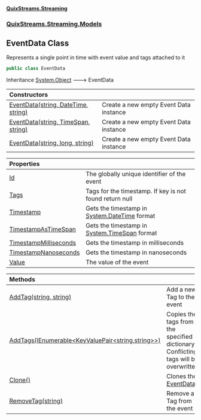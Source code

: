 #### [QuixStreams.Streaming](index.md 'index')
### [QuixStreams.Streaming.Models](QuixStreams.Streaming.Models.md 'QuixStreams.Streaming.Models')

## EventData Class

Represents a single point in time with event value and tags attached to it

```csharp
public class EventData
```

Inheritance [System.Object](https://docs.microsoft.com/en-us/dotnet/api/System.Object 'System.Object') &#129106; EventData

| Constructors | |
| :--- | :--- |
| [EventData(string, DateTime, string)](EventData.EventData(string,DateTime,string).md 'QuixStreams.Streaming.Models.EventData.EventData(string, System.DateTime, string)') | Create a new empty Event Data instance |
| [EventData(string, TimeSpan, string)](EventData.EventData(string,TimeSpan,string).md 'QuixStreams.Streaming.Models.EventData.EventData(string, System.TimeSpan, string)') | Create a new empty Event Data instance |
| [EventData(string, long, string)](EventData.EventData(string,long,string).md 'QuixStreams.Streaming.Models.EventData.EventData(string, long, string)') | Create a new empty Event Data instance |

| Properties | |
| :--- | :--- |
| [Id](EventData.Id.md 'QuixStreams.Streaming.Models.EventData.Id') | The globally unique identifier of the event |
| [Tags](EventData.Tags.md 'QuixStreams.Streaming.Models.EventData.Tags') | Tags for the timestamp. If key is not found return null |
| [Timestamp](EventData.Timestamp.md 'QuixStreams.Streaming.Models.EventData.Timestamp') | Gets the timestamp in [System.DateTime](https://docs.microsoft.com/en-us/dotnet/api/System.DateTime 'System.DateTime') format |
| [TimestampAsTimeSpan](EventData.TimestampAsTimeSpan.md 'QuixStreams.Streaming.Models.EventData.TimestampAsTimeSpan') | Gets the timestamp in [System.TimeSpan](https://docs.microsoft.com/en-us/dotnet/api/System.TimeSpan 'System.TimeSpan') format |
| [TimestampMilliseconds](EventData.TimestampMilliseconds.md 'QuixStreams.Streaming.Models.EventData.TimestampMilliseconds') | Gets the timestamp in milliseconds |
| [TimestampNanoseconds](EventData.TimestampNanoseconds.md 'QuixStreams.Streaming.Models.EventData.TimestampNanoseconds') | Gets the timestamp in nanoseconds |
| [Value](EventData.Value.md 'QuixStreams.Streaming.Models.EventData.Value') | The value of the event |

| Methods | |
| :--- | :--- |
| [AddTag(string, string)](EventData.AddTag(string,string).md 'QuixStreams.Streaming.Models.EventData.AddTag(string, string)') | Add a new Tag to the event |
| [AddTags(IEnumerable&lt;KeyValuePair&lt;string,string&gt;&gt;)](EventData.AddTags(IEnumerable_KeyValuePair_string,string__).md 'QuixStreams.Streaming.Models.EventData.AddTags(System.Collections.Generic.IEnumerable<System.Collections.Generic.KeyValuePair<string,string>>)') | Copies the tags from the specified dictionary.<br/>Conflicting tags will be overwritten |
| [Clone()](EventData.Clone().md 'QuixStreams.Streaming.Models.EventData.Clone()') | Clones the [EventData](EventData.md 'QuixStreams.Streaming.Models.EventData') |
| [RemoveTag(string)](EventData.RemoveTag(string).md 'QuixStreams.Streaming.Models.EventData.RemoveTag(string)') | Remove a Tag from the event |
